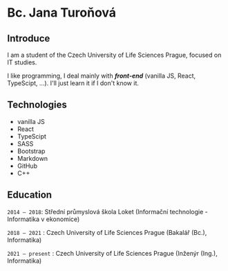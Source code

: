 # Bc. Jana Turoňová

## Introduce
I am a student of the Czech University of Life Sciences Prague, focused on IT studies.

I like programming, I deal mainly with ***front-end*** (vanilla JS, React, TypeScipt, ...). I'll just learn it if I don't know it.

## Technologies
+ vanilla JS
+ React
+ TypeScipt
+ SASS
+ Bootstrap
+ Markdown
+ GitHub
+ C++

## Education

`2014 – 2018`: Střední průmyslová škola Loket (Informační technologie - Informatika v ekonomice)

`2018 – 2021` : Czech University of Life Sciences Prague (Bakalář (Bc.), Informatika)

`2021 – present` : Czech University of Life Sciences Prague (Inženýr (Ing.), Informatika)

